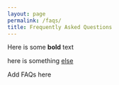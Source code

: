 ```yaml
---
layout: page
permalink: /faqs/
title: Frequently Asked Questions
---
```



Here is some **bold** text

here is something [else](https://www.google.com)

Add FAQs here